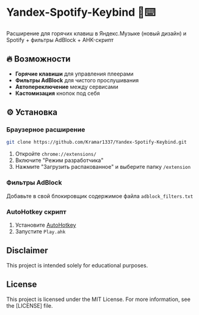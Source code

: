 # Yandex-Spotify-Keybind 🎵⌨️

Расширение для горячих клавиш в Яндекс.Музыке (новый дизайн) и Spotify + фильтры AdBlock + AHK-скрипт

## 🔥 Возможности
- **Горячие клавиши** для управления плеерами
- **Фильтры AdBlock** для чистого прослушивания
- **Автопереключение** между сервисами
- **Кастомизация** кнопок под себя

## ⚙️ Установка

### Браузерное расширение
```bash
git clone https://github.com/Kramar1337/Yandex-Spotify-Keybind.git
```
1. Откройте `chrome://extensions/`
2. Включите "Режим разработчика"
3. Нажмите "Загрузить распакованное" и выберите папку `/extension`

### Фильтры AdBlock
Добавьте в свой блокировщик содержимое файла `adblock_filters.txt`

### AutoHotkey скрипт
1. Установите [AutoHotkey](https://www.autohotkey.com/)
2. Запустите `Play.ahk`


## Disclaimer 
This project is intended solely for educational purposes. 

## License

This project is licensed under the MIT License. For more information, see the [LICENSE] file.
